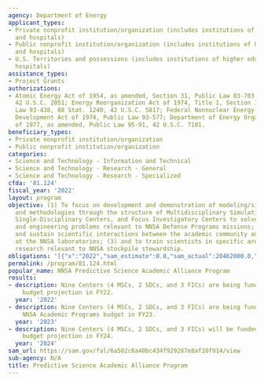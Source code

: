 ```yaml
---
agency: Department of Energy
applicant_types:
- Private nonprofit institution/organization (includes institutions of higher education
  and hospitals)
- Public nonprofit institution/organization (includes institutions of higher education
  and hospitals)
- U.S. Territories and possessions (includes institutions of higher education and
  hospitals)
assistance_types:
- Project Grants
authorizations:
- Atomic Energy Act of 1954, as amended, Section 31, Public Law 83-703, 68 Stat. 919,
  42 U.S.C. 2051; Energy Reorganization Act of 1974, Title 1, Section 107, Public
  Law 93-438, 88 Stat. 1240, 42 U.S.C. 5817; Federal Nonnuclear Energy Research and
  Development Act of 1974, Public Law 93-577; Department of Energy Organization Act
  of 1977, as amended, Public Law 95-91, 42 U.S.C. 7101.
beneficiary_types:
- Private nonprofit institution/organization
- Public nonprofit institution/organization
categories:
- Science and Technology - Information and Technical
- Science and Technology - Research - General
- Science and Technology - Research - Specialized
cfda: '81.124'
fiscal_year: '2022'
layout: program
objective: (1) To focus on development and demonstration of modeling/simulation technologies
  and methodologies through the structure of Multidisciplinary Simulation Centers,
  Single-Disciplinary Centers, and Focus Investigatory Centers to solve open science
  and engineering problems relevant to NNSA Defense Programs missions; (2) to promote
  and sustain scientific interactions between the academic community and scientists
  at the NNSA laboratories; (3) and to train scientists in specific areas of long-term
  research relevant to NNSA stockpile stewardship.
obligations: '[{"x":"2022","sam_estimate":0.0,"sam_actual":20462000.0,"usa_spending_actual":19424123.47},{"x":"2023","sam_estimate":21014000.0,"sam_actual":0.0,"usa_spending_actual":-4209.25},{"x":"2024","sam_estimate":21830000.0,"sam_actual":0.0,"usa_spending_actual":0.0}]'
permalink: /program/81.124.html
popular_name: NNSA Predictive Science Academic Alliance Program
results:
- description: Nine Centers (4 MSCs, 2 SDCs, and 3 FICs) are being funded out of our
    budget projection in FY22.
  year: '2022'
- description: Nine Centers (4 MSCs, 2 SDCs, and 3 FICs) are being funded out of our
    NNSA Academic Programs budget in FY23.
  year: '2023'
- description: Nine Centers (4 MSCs, 2 SDCs, and 3 FICs) will be funded out of our
    budget projection in FY24.
  year: '2024'
sam_url: https://sam.gov/fal/6a502c6a40bc434f929287e8af10f914/view
sub-agency: N/A
title: Predictive Science Academic Alliance Program
---
```

